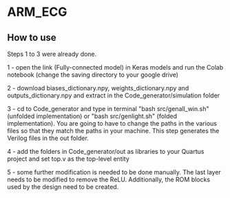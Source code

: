 # ARM_ECG

## How to use
Steps 1 to 3 were already done.

1 - open the link (Fully-connected model) in Keras models and run the Colab notebook (change the saving directory to your google drive)

2 - download biases_dictionary.npy, weights_dictionary.npy and outputs_dictionary.npy and extract in the Code_generator/simulation folder

3 - cd to Code_generator and type in terminal "bash src/genall_win.sh" (unfolded implementation) or "bash src/genlight.sh" (folded implementation). You are going to have to change the paths in the various files so that they match the paths in your machine. This step generates the Verilog files in the out folder.

4 - add the folders in Code_generator/out as libraries to your Quartus project and set top.v as the top-level entity
    
5 - some further modification is needed to be done manually. The last layer needs to be modified to remove the ReLU. Additionally, the ROM blocks used by the design need to be created.
